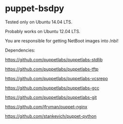 puppet-bsdpy
=====

Tested only on Ubuntu 14.04 LTS.

Probably works on Ubuntu 12.04 LTS.

You are responsible for getting NetBoot images into /nbi!

Dependencies:

https://github.com/puppetlabs/puppetlabs-stdlib

https://github.com/puppetlabs/puppetlabs-tftp

https://github.com/puppetlabs/puppetlabs-vcsrepo

https://github.com/puppetlabs/puppetlabs-gcc

https://github.com/puppetlabs/puppetlabs-git

https://github.com/jfryman/puppet-nginx

https://github.com/stankevich/puppet-python
